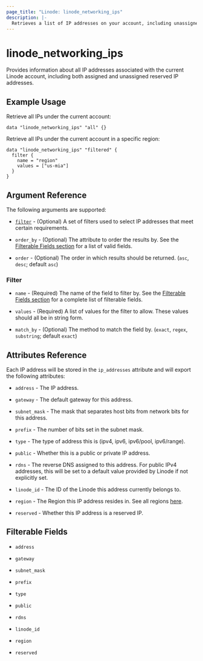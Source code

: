 ```yaml
---
page_title: "Linode: linode_networking_ips"
description: |-
  Retrieves a list of IP addresses on your account, including unassigned reserved IP addresses.
---
```


# linode\_networking\_ips

Provides information about all IP addresses associated with the current Linode account, including both assigned and unassigned reserved IP addresses.

## Example Usage

Retrieve all IPs under the current account:

```hcl
data "linode_networking_ips" "all" {}
```

Retrieve all IPs under the current account in a specific region:

```hcl
data "linode_networking_ips" "filtered" {
  filter {
    name = "region"
    values = ["us-mia"]
  }
}
```

## Argument Reference

The following arguments are supported:

* [`filter`](#filter) - (Optional) A set of filters used to select IP addresses that meet certain requirements.

* `order_by` - (Optional) The attribute to order the results by. See the [Filterable Fields section](#filterable-fields) for a list of valid fields.

* `order` - (Optional) The order in which results should be returned. (`asc`, `desc`; default `asc`)

### Filter

* `name` - (Required) The name of the field to filter by. See the [Filterable Fields section](#filterable-fields) for a complete list of filterable fields.

* `values` - (Required) A list of values for the filter to allow. These values should all be in string form.

* `match_by` - (Optional) The method to match the field by. (`exact`, `regex`, `substring`; default `exact`)

## Attributes Reference

Each IP address will be stored in the `ip_addresses` attribute and will export the following attributes:

* `address` - The IP address.

* `gateway` - The default gateway for this address.

* `subnet_mask` - The mask that separates host bits from network bits for this address.

* `prefix` - The number of bits set in the subnet mask.

* `type` - The type of address this is (ipv4, ipv6, ipv6/pool, ipv6/range).

* `public` - Whether this is a public or private IP address.

* `rdns` - The reverse DNS assigned to this address. For public IPv4 addresses, this will be set to a default value provided by Linode if not explicitly set.

* `linode_id` - The ID of the Linode this address currently belongs to.

* `region` - The Region this IP address resides in. See all regions [here](https://api.linode.com/v4/regions).

* `reserved` - Whether this IP address is a reserved IP.

## Filterable Fields

* `address`

* `gateway`

* `subnet_mask`

* `prefix`

* `type`

* `public`

* `rdns`

* `linode_id`

* `region`

* `reserved`
